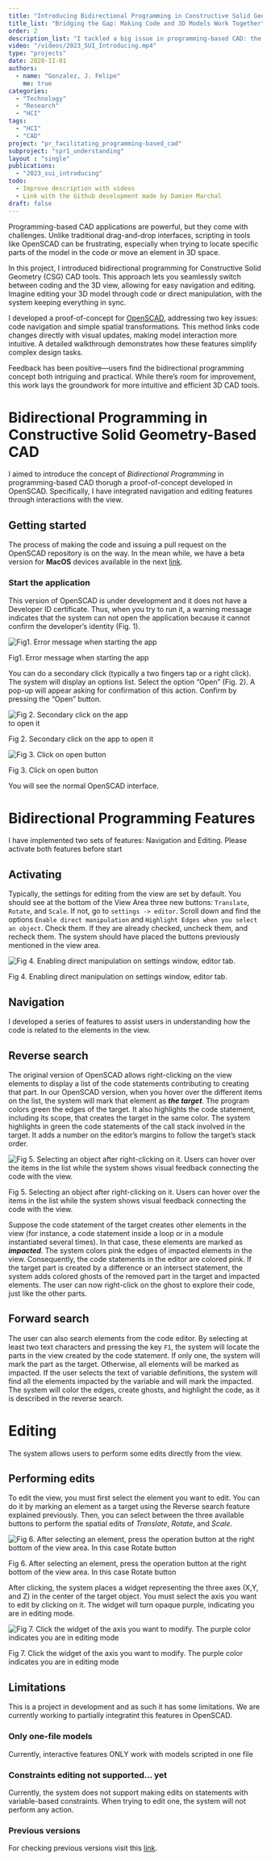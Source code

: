 ```yaml
---
title: "Introducing Bidirectional Programming in Constructive Solid Geometry-Based CAD"
title_list: "Bridging the Gap: Making Code and 3D Models Work Together"
order: 2
description_list: "I tackled a big issue in programming-based CAD: the tricky relationship between the code and the 3D view. It can be frustrating when you're trying to link what you see on the screen with the lines of code you're writing. To fix this, I introduced the concept of “bidirectional programming” into CAD. Now, you can interact with both the code and the view. Imagine this: you’re editing your model directly on the screen, and the code updates automatically. No more switching back and forth or guessing how a code tweak will look. I even tweaked OpenSCAD to make this a reality."
video: "/videos/2023_SUI_Introducing.mp4"
type: "projects"
date: 2020-11-01
authors:
  - name: "Gonzalez, J. Felipe" 
    me: true
categories:
  - "Technology"
  - "Research"
  - "HCI"
tags:
  - "HCI"
  - "CAD"
project: "pr_facilitating_programming-based_cad"
subproject: "spr1_understanding"
layout : "single"
publications:
  - "2023_sui_introducing"
todo:
  - Improve description with videos
  - Link with the Github development made by Damien Marchal
draft: false
---
```



Programming-based CAD applications are powerful, but they come with challenges. Unlike traditional drag-and-drop interfaces, scripting in tools like OpenSCAD can be frustrating, especially when trying to locate specific parts of the model in the code or move an element in 3D space.

In this project, I introduced bidirectional programming for Constructive Solid Geometry (CSG) CAD tools. This approach lets you seamlessly switch between coding and the 3D view, allowing for easy navigation and editing. Imagine editing your 3D model through code or direct manipulation, with the system keeping everything in sync.

I developed a proof-of-concept for <a href="https://openscad.org/" target="_blank">OpenSCAD</a>, addressing two key issues: code navigation and simple spatial transformations. This method links code changes directly with visual updates, making model interaction more intuitive. A detailed walkthrough demonstrates how these features simplify complex design tasks.

Feedback has been positive—users find the bidirectional programming concept both intriguing and practical. While there’s room for improvement, this work lays the groundwork for more intuitive and efficient 3D CAD tools.

# Bidirectional Programming in Constructive Solid Geometry-Based CAD

I aimed to introduce the concept of *Bidirectional Programming* in programming-based CAD thorugh a proof-of-concept developed in OpenSCAD. Specifically, I have integrated navigation and editing features through interactions with the view.

## Getting started

The process of making the code and issuing a pull request on the OpenSCAD repository is on the way. In the mean while, we have a beta version for **MacOS** devices available in the next [link](https://nextcloud.univ-lille.fr/index.php/s/4D8aa9L6JE5rTDp).

### Start the application 

This version of OpenSCAD is under development and it does not have a Developer ID certificate. Thus, when you try to run it, a warning message indicates that the system can not open the application because it cannot confirm the developer’s identity (Fig. 1).

<div class="image-container">
  <div class="image-item">
      <img style= "max-width: 300px "src="/imgs/projects/pr_facilitating/spr1_introducing/imgNoOpen.png" alt="Fig1. Error message when starting the app">
    <p>Fig1. Error message when starting the app</p>
  </div>
</div>

You can do a secondary click (typically a two fingers tap or a right click). The system will display an options list. Select the option “Open” (Fig. 2). A pop-up will appear asking for confirmation of this action. Confirm by pressing the “Open” button.

<div class="image-container">
  <div class="image-item">
      <img style= "max-width: 250px "src="/imgs/projects/pr_facilitating/spr1_introducing/imgRightClick.png" alt="Fig 2. Secondary click on the app to open it">
    <p>Fig 2. Secondary click on the app to open it</p>
  </div>
  <div class="image-item">
      <img style= "max-width: 250px "src="/imgs/projects/pr_facilitating/spr1_introducing/imgO.png" alt="Fig 3. Click on open button">
    <p>Fig 3. Click on open button</p>
  </div>
</div>

You will see the normal OpenSCAD interface.

# Bidirectional Programming Features

I have implemented two sets of features: Navigation and Editing. Please activate both features before start

## Activating

Typically, the settings for editing from the view are set by default. You should see at the bottom of the View Area three new buttons: ``Translate``, ``Rotate``, and ``Scale``. If not, go to `` settings -> editor ``. Scroll down and find the options ``Enable direct manipulation`` and ``Highlight Edges when you select an object``. Check them. If they are already checked, uncheck them, and recheck them. The system should have placed the buttons previously mentioned in the view area.

<div class="image-container">
  <div class="image-item">
      <img style= "max-width: 450px "src="/imgs/projects/pr_facilitating/spr1_introducing/settings-1.png" alt="Fig 4. Enabling direct manipulation on settings window, editor tab.">
    <p>Fig 4. Enabling direct manipulation on settings window, editor tab.</p>
  </div>
</div>

 ## Navigation

 I developed a series of features to assist users in understanding how the code is related to the elements in the view.

 ## Reverse search

 The original version of OpenSCAD allows right-clicking on the view elements to display a list of the code statements contributing to creating that part. In our OpenSCAD version, when you hover over the different items on the list, the system will mark that element as ***the target***. The program colors green the edges of the target. It also highlights the code statement, including its scope, that creates the target in the same color. The system highlights in green the code statements of the call stack involved in the target. It adds a number on the editor’s margins to follow the target’s stack order.

 <div class="image-container">
  <div class="image-item">
      <img style= "max-width: 750px "src="/imgs/projects/pr_facilitating/spr1_introducing/navigating-1536x960.png" alt="Fig 5. Selecting an object after right-clicking on it. Users can hover over the items in the list while the system shows visual feedback connecting the code with the view.">
    <p>Fig 5. Selecting an object after right-clicking on it. Users can hover over the items in the list while the system shows visual feedback connecting the code with the view.</p>
  </div>
</div>

Suppose the code statement of the target creates other elements in the view (for instance, a code statement inside a loop or in a module instantiated several times). In that case, these elements are marked as ***impacted***. The system colors pink the edges of impacted elements in the view. Consequently, the code statements in the editor are colored pink. If the target part is created by a difference or an intersect statement, the system adds colored ghosts of the removed part in the target and impacted elements. The user can now right-click on the ghost to explore their code, just like the other parts.

## Forward search

The user can also search elements from the code editor. By selecting at least two text characters and pressing the key ``F1``, the system will locate the parts in the view created by the code statement. If only one, the system will mark the part as the target. Otherwise, all elements will be marked as impacted. If the user selects the text of variable definitions, the system will find all the elements impacted by the variable and will mark the impacted. The system will color the edges, create ghosts, and highlight the code, as it is described in the reverse search.

# Editing

The system allows users to perform some edits directly from the view.

## Performing edits

To edit the view, you must first select the element you want to edit. You can do it by marking an element as a target using the Reverse search feature explained previously. Then, you can select between the three available buttons to perform the spatial edits of *Translate*, *Rotate*, and *Scale*.

 <div class="image-container">
  <div class="image-item">
      <img style= "max-width: 750px "src="/imgs/projects/pr_facilitating/spr1_introducing/rotateActivate-1024x640.png" alt="Fig 6. After selecting an element, press the operation button at the right bottom of the view area. In this case Rotate button">
    <p>Fig 6. After selecting an element, press the operation button at the right bottom of the view area. In this case Rotate button</p>
  </div>
</div>

After clicking, the system places a widget representing the three axes (X,Y, and Z) in the center of the target object. You must select the axis you want to edit by clicking on it. The widget will turn opaque purple, indicating you are in editing mode.


 <div class="image-container">
  <div class="image-item">
      <img style= "max-width: 750px "src="/imgs/projects/pr_facilitating/spr1_introducing/rotateAxisSelected-1024x640.png" alt="Fig 7. Click the widget of the axis you want to modify. The purple color indicates you are in editing mode">
    <p>Fig 7. Click the widget of the axis you want to modify. The purple color indicates you are in editing mode</p>
  </div>
</div>

## Limitations

This is a project in development and as such it has some limitations. We are currently working to partially integratint this features in OpenSCAD.

### Only one-file models
Currently, interactive features ONLY work with models scripted in one file

### Constraints editing not supported… yet
Currently, the system does not support making edits on statements with variable-based constraints. When trying to edit one, the system will not perform any action.

### Previous versions
For checking previous versions visit this [link](https://nextcloud.univ-lille.fr/index.php/s/5mpHrFtfbrMGDS4).
